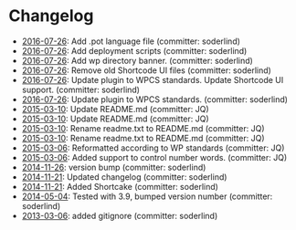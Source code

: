 # Changelog

- [2016-07-26](https://github.com/soderlind/lorem-shortcode/commit/bacc7eb): Add .pot language file (committer: soderlind) 
- [2016-07-26](https://github.com/soderlind/lorem-shortcode/commit/7fd0b15): Add deployment scripts (committer: soderlind) 
- [2016-07-26](https://github.com/soderlind/lorem-shortcode/commit/8268faa): Add wp directory banner. (committer: soderlind) 
- [2016-07-26](https://github.com/soderlind/lorem-shortcode/commit/655488e): Remove old Shortcode UI files (committer: soderlind) 
- [2016-07-26](https://github.com/soderlind/lorem-shortcode/commit/3abed8a): Update plugin to WPCS standards. Update Shortcode UI support. (committer: soderlind) 
- [2016-07-26](https://github.com/soderlind/lorem-shortcode/commit/583f3a9): Update plugin to WPCS standards. (committer: soderlind) 
- [2015-03-10](https://github.com/soderlind/lorem-shortcode/commit/89c7d35): Update README.md (committer: JQ) 
- [2015-03-10](https://github.com/soderlind/lorem-shortcode/commit/a15092c): Update README.md (committer: JQ) 
- [2015-03-10](https://github.com/soderlind/lorem-shortcode/commit/3a79fa5): Rename readme.txt to README.md (committer: JQ) 
- [2015-03-10](https://github.com/soderlind/lorem-shortcode/commit/ed50e1d): Rename readme.txt to README.md (committer: JQ) 
- [2015-03-06](https://github.com/soderlind/lorem-shortcode/commit/24a92e9): Reformatted according to WP standards (committer: JQ) 
- [2015-03-06](https://github.com/soderlind/lorem-shortcode/commit/1964d21): Added support to control number words. (committer: JQ) 
- [2014-11-26](https://github.com/soderlind/lorem-shortcode/commit/b4bf6d3): version bump (committer: soderlind) 
- [2014-11-21](https://github.com/soderlind/lorem-shortcode/commit/e4c4f86): Updated changelog (committer: soderlind) 
- [2014-11-21](https://github.com/soderlind/lorem-shortcode/commit/7c253cf): Added Shortcake (committer: soderlind) 
- [2014-05-04](https://github.com/soderlind/lorem-shortcode/commit/0c4f29e): Tested with 3.9, bumped version number (committer: soderlind) 
- [2013-03-06](https://github.com/soderlind/lorem-shortcode/commit/df4b809): added gitignore (committer: soderlind) 

